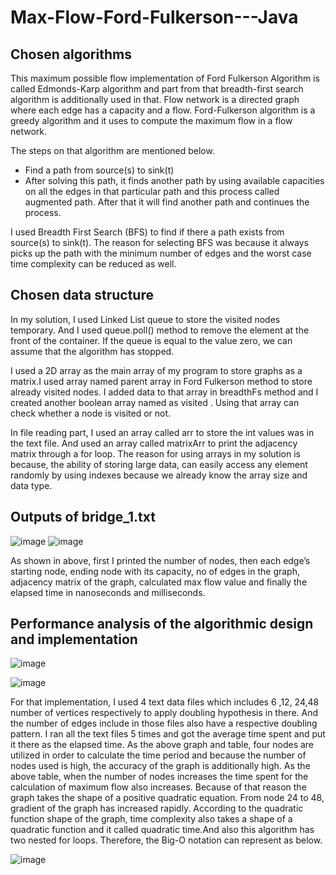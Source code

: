 # Max-Flow-Ford-Fulkerson---Java

## Chosen algorithms
This maximum possible flow implementation of Ford Fulkerson Algorithm is called Edmonds-Karp algorithm and part from that breadth-first search algorithm is additionally used in that. 
Flow network is a directed graph where each edge has a capacity and a flow. Ford-Fulkerson algorithm is a greedy algorithm and it uses to compute the maximum flow in a flow network.

The steps on that algorithm are mentioned below.
* Find a path from source(s) to sink(t)
* After solving this path, it finds another path by using available capacities on all the edges in that particular path and this process called augmented path. After that it will find another path and continues the process.

I used Breadth First Search (BFS) to find if there a path exists from source(s) to sink(t). The reason for selecting BFS was because it always picks up the path with the minimum number of edges and the worst case time complexity can be reduced as well. 

## Chosen data structure
In my solution, I used Linked List queue to store the visited nodes temporary. And I used queue.poll() method to remove the element at the front of the container. If the queue is equal to the value zero, we can assume that the algorithm has stopped.

I used a 2D array as the main array of my program to store graphs as a matrix.I  used array named parent array in Ford Fulkerson method to store already visited nodes. I added data to that array in breadthFs method and I created another boolean array named as visited . Using that array can check whether a node is visited or not.

In file reading part, I used an array called arr to store the int values was in the text file. And used an array called matrixArr to print the adjacency matrix through a for loop. The reason for using arrays in my solution is because, the ability of storing large data, can easily access any element randomly by using indexes because we already know the array size and data type. 

## Outputs of bridge_1.txt
![image](https://user-images.githubusercontent.com/66233975/119770132-6bc22b80-bed9-11eb-8db6-afcca8c31232.png)
![image](https://user-images.githubusercontent.com/66233975/119770143-71b80c80-bed9-11eb-8f09-447dabe31e27.png)

As shown in above, first I printed the number of nodes, then each edge’s starting node, ending node with its capacity, no of edges in the graph, adjacency matrix of the graph, calculated max flow value and finally the elapsed time in nanoseconds and milliseconds.

## Performance analysis of the algorithmic design and implementation
![image](https://user-images.githubusercontent.com/66233975/119770374-c065a680-bed9-11eb-9d4e-b5a4c0be7180.png)

![image](https://user-images.githubusercontent.com/66233975/119770524-edb25480-bed9-11eb-9c9f-ca16b5796bb4.png)

For that implementation, I used 4 text data files which includes 6 ,12, 24,48 number of vertices respectively to apply doubling hypothesis in there. And the number of edges include in those files also have a respective doubling pattern. I ran all the text files 5 times and got the average time spent and put it there as the elapsed time.   As the above graph and table, four nodes are utilized in order to calculate the time period and because the number of nodes used is high, the accuracy of the graph is additionally high. As the above table, when the number of nodes increases the time spent for the calculation of maximum flow also increases. Because of that reason the graph takes the shape of a positive quadratic equation. From node 24 to 48, gradient of the graph has increased rapidly. According to the quadratic function shape of the graph, time complexity also takes a shape of a quadratic function and it called quadratic time.And also this algorithm has two nested for loops. Therefore, the Big-O notation can represent as below.

![image](https://user-images.githubusercontent.com/66233975/119771128-d162e780-beda-11eb-8ded-6e21b9026507.png)

